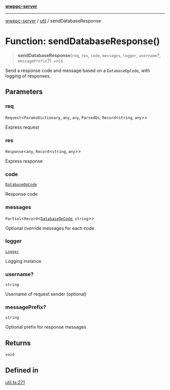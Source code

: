 [**wwppc-server**](../../README.md)

***

[wwppc-server](../../modules.md) / [util](../README.md) / sendDatabaseResponse

# Function: sendDatabaseResponse()

> **sendDatabaseResponse**(`req`, `res`, `code`, `messages`, `logger`, `username`?, `messagePrefix`?): `void`

Send a response code and message based on a `DatabaseOpCode`, with logging of responses.

## Parameters

### req

`Request`\<`ParamsDictionary`, `any`, `any`, `ParsedQs`, `Record`\<`string`, `any`\>\>

Express request

### res

`Response`\<`any`, `Record`\<`string`, `any`\>\>

Express response

### code

[`DatabaseOpCode`](../../database/enumerations/DatabaseOpCode.md)

Response code

### messages

`Partial`\<`Record`\<[`DatabaseOpCode`](../../database/enumerations/DatabaseOpCode.md), `string`\>\>

Optional override messages for each code

### logger

[`Logger`](../../log/classes/Logger.md)

Logging instance

### username?

`string`

Username of request sender (optional)

### messagePrefix?

`string`

Optional prefix for response messages

## Returns

`void`

## Defined in

[util.ts:271](https://github.com/WWPPC/WWPPC-server/blob/c08bb5874acf9739d5547370b47d1a65e80f6db4/src/util.ts#L271)
